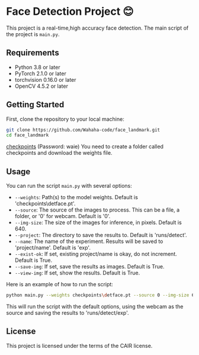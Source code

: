 # Face Detection Project :blush:

This project is a real-time,high accuracy face detection. The main script of the project is `main.py`.

## Requirements

- Python 3.8 or later
- PyTorch 2.1.0 or later
- torchvision 0.16.0 or later
- OpenCV 4.5.2 or later

## Getting Started

First, clone the repository to your local machine:

```bash
git clone https://github.com/Wahaha-code/face_landmark.git
cd face_landmark
```
[checkpoints](https://pan.baidu.com/s/1hnPKfChalncGIb_6wq2NDQ?pwd=waie) (Password: waie)
You need to create a folder called checkpoints and download the weights file.
## Usage

You can run the script `main.py` with several options:

- `--weights`: Path(s) to the model weights. Default is 'checkpoints\detface.pt'.
- `--source`: The source of the images to process. This can be a file, a folder, or '0' for webcam. Default is '0'.
- `--img-size`: The size of the images for inference, in pixels. Default is 640.
- `--project`: The directory to save the results to. Default is 'runs/detect'.
- `--name`: The name of the experiment. Results will be saved to 'project/name'. Default is 'exp'.
- `--exist-ok`: If set, existing project/name is okay, do not increment. Default is True.
- `--save-img`: If set, save the results as images. Default is True.
- `--view-img`: If set, show the results. Default is True.

Here is an example of how to run the script:
```bash
python main.py --weights checkpoints\detface.pt --source 0 --img-size 640 --project runs/detect --name exp --exist-ok --save-img --view-img
```

This will run the script with the default options, using the webcam as the source and saving the results to 'runs/detect/exp'.

## License

This project is licensed under the terms of the CAIR license.
